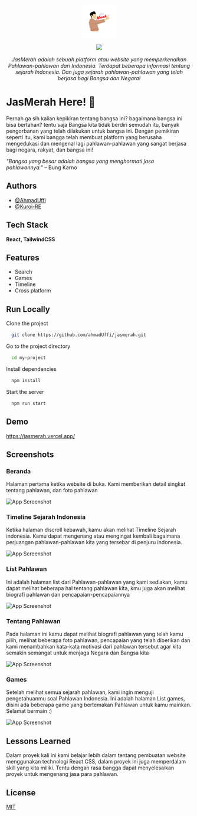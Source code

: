 <p align="center">
    <img src="./public/Jasmerah.svg" width="90" alt="jasmerah">
</p>

<p align="center">
    <img src="https://img.shields.io/badge/JasMerah-1.0.0-brightgreen.svg">
</p>

<p align="center">
    <font><i>JasMerah adalah sebuah platform atau website yang memperkenalkan Pahlawan-pahlawan dari Indonesia. Terdapat beberapa informasi tentang sejarah Indonesia. Dan juga sejarah pahlawan-pahlawan yang telah berjasa bagi Bangsa dan Negara!</i></font>
</p>

# JasMerah Here! 👋

Pernah ga sih kalian kepikiran tentang bangsa ini? bagaimana bangsa ini bisa bertahan? tentu saja Bangsa kita tidak berdiri semudah itu, banyak pengorbanan yang telah dilakukan untuk bangsa ini. Dengan pemikiran seperti itu, kami bangga telah membuat platform yang berusaha mengedukasi dan mengenal lagi pahlawan-pahlawan yang sangat berjasa bagi negara, rakyat, dan bangsa ini!

_"Bangsa yang besar adalah bangsa yang menghormati jasa pahlawannya.”_ – Bung Karno

## Authors

- [@AhmadUffi](https://www.github.com/ahmadUffi)
- [@Kuroi-RE](https://www.github.com/Kuroi-RE)

## Tech Stack

**React, TailwindCSS**

## Features

- Search
- Games
- Timeline
- Cross platform

## Run Locally

Clone the project

```bash
  git clone https://github.com/ahmadUffi/jasmerah.git
```

Go to the project directory

```bash
  cd my-project
```

Install dependencies

```bash
  npm install
```

Start the server

```bash
  npm run start
```

## Demo

https://jasmerah.vercel.app/

## Screenshots

### Beranda

<p>Halaman pertama ketika website di buka. Kami memberikan detail singkat tentang pahlawan, dan foto pahlawan</p>

![App Screenshot](https://i.ibb.co.com/12zy2y7/image.png)

### Timeline Sejarah Indonesia

<p>Ketika halaman discroll kebawah, kamu akan melihat Timeline Sejarah indonesia. Kamu dapat mengenang atau mengingat kembali bagaimana perjuangan pahlawan-pahlawan kita yang tersebar di penjuru indonesia.</p>

![App Screenshot](https://i.ibb.co.com/6Jw5VXz/image.png)

### List Pahlawan

<p>Ini adalah halaman list dari Pahlawan-pahlawan yang kami sediakan, kamu dapat melihat beberapa hal tentang pahlawan kita, kmu juga akan melihat biografi pahlawan dan pencapaian-pencapaiannya</p>

![App Screenshot](https://i.ibb.co.com/DK0rNLp/image.png)

### Tentang Pahlawan

<p>Pada halaman ini kamu dapat melihat biografi pahlawan yang telah kamu pilih, melihat beberapa foto pahlawan, pencapaian yang telah diberikan dan kami menambahkan kata-kata motivasi dari pahlawan tersebut agar kita semakin semangat untuk menjaga Negara dan Bangsa kita</p>

![App Screenshot](https://i.ibb.co.com/LPV6SN4/image.png)

### Games

<p>Setelah melihat semua sejarah pahlawan, kami ingin menguji pengetahuanmu soal Pahlawan Indonesia. Ini adalah halaman List games, disini ada beberapa game yang bertemakan Pahlawan untuk kamu mainkan. Selamat bermain :)</p>

![App Screenshot](https://i.ibb.co.com/K2vz7Dg/image.png)

## Lessons Learned

Dalam proyek kali ini kami belajar lebih dalam tentang pembuatan website menggunakan technologi React CSS, dalam proyek ini juga memperdalam skill yang kita miliki. Tentu dengan rasa bangga dapat menyelesaikan proyek untuk mengenang jasa para pahlawan.

## License

[MIT](https://choosealicense.com/licenses/mit/)
